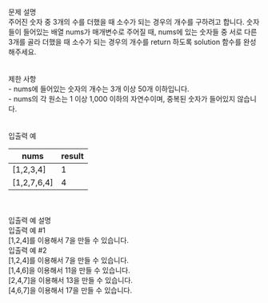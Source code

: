 <div class='title'>문제 설명</div>
<div class='textBox'>주어진 숫자 중 3개의 수를 더했을 때 소수가 되는 경우의 개수를 구하려고 합니다. 숫자들이 들어있는 배열 nums가 매개변수로 주어질 때, nums에 있는 숫자들 중 서로 다른 3개를 골라 더했을 때 소수가 되는 경우의 개수를 return 하도록 solution 함수를 완성해주세요.
</div>
</br>
<div class='line'></div>
</br>
<div class='title'>제한 사항</div>
<div class='restriction'>- nums에 들어있는 숫자의 개수는 3개 이상 50개 이하입니다.</div>
<div class='restriction'>- nums의 각 원소는 1 이상 1,000 이하의 자연수이며, 중복된 숫자가 들어있지 않습니다.</div>
</br>
<div class='line'></div>
</br>
<div class='title'>입출력 예</div>
<table class='table'>
<thead>
<tr>
<th>nums</th>
<th>result</th>
</tr>
</thead>
<tbody>
<tr>
<td>[1,2,3,4]</td>
<td>1</td>
</tr>
<tr>
<td>[1,2,7,6,4]</td>
<td>4</td>
</tr>
</tbody>
</table>
</br>
<div class='line'></div>
</br>
<div class='title'>입출력 예 설명</div>
<div class='example'>입출력 예 #1</div>
<div class='example'>[1,2,4]를 이용해서 7을 만들 수 있습니다.</div>
<div class='example'>입출력 예 #2</div>
<div class='example'>[1,2,4]를 이용해서 7을 만들 수 있습니다.</br>
[1,4,6]을 이용해서 11을 만들 수 있습니다.</br>
[2,4,7]을 이용해서 13을 만들 수 있습니다.</br>
[4,6,7]을 이용해서 17을 만들 수 있습니다.</div>
